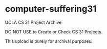 # computer-suffering31
UCLA CS 31 Project Archive

DO NOT USE to Create or Check CS 31 Projects.

This upload is purely for archival purposes.
